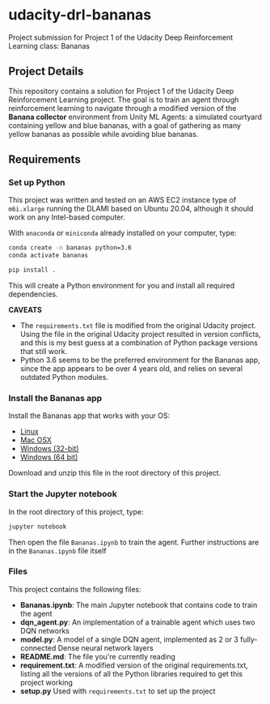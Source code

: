 # udacity-drl-bananas

Project submission for Project 1 of the Udacity Deep Reinforcement Learning class: Bananas

## Project Details

This repository contains a solution for Project 1 of the Udacity Deep Reinforcement Learning project. The goal is to train an agent through reinforcement learning to navigate through a modified version of the **Banana collector** environment from Unity ML Agents: a simulated courtyard containing yellow and blue bananas, with a goal of gathering as many yellow bananas as possible while avoiding blue bananas.

## Requirements

### Set up Python

This project was written and tested on an AWS EC2 instance type of `m6i.xlarge` running the DLAMI based on Ubuntu 20.04, although it should work on any Intel-based computer.

With `anaconda` or `miniconda` already installed on your computer, type:

```bash
conda create -n bananas python=3.6
conda activate bananas

pip install .
```

This will create a Python environment for you and install all required dependencies.

**CAVEATS**

* The `requirements.txt` file is modified from the original Udacity project. Using the file in the original Udacity project resulted in version conflicts, and this is my best guess at a combination of Python package versions that still work.
* Python 3.6 seems to be the preferred environment for the Bananas app, since the app appears to be over 4 years old, and relies on several outdated Python modules.

### Install the Bananas app

Install the Bananas app that works with your OS:

* [Linux](https://s3-us-west-1.amazonaws.com/udacity-drlnd/P1/Banana/Banana_Linux.zip)
* [Mac OSX](https://s3-us-west-1.amazonaws.com/udacity-drlnd/P1/Banana/Banana.app.zip)
* [Windows (32-bit)](https://s3-us-west-1.amazonaws.com/udacity-drlnd/P1/Banana/Banana_Windows_x86.zip)
* [Windows (64 bit)](https://s3-us-west-1.amazonaws.com/udacity-drlnd/P1/Banana/Banana_Windows_x86_64.zip)

Download and unzip this file in the root directory of this project.

### Start the Jupyter notebook

In the root directory of this project, type:

```bash
jupyter notebook
```

Then open the file `Bananas.ipynb` to train the agent. Further instructions are in the `Bananas.ipynb` file itself

### Files

This project contains the following files:

* **Bananas.ipynb**: The main Jupyter notebook that contains code to train the agent
* **dqn_agent.py**: An implementation of a trainable agent which uses two DQN networks
* **model.py**: A model of a single DQN agent, implemented as 2 or 3 fully-connected Dense neural network layers
* **README.md**: The file you're currently reading
* **requirement.txt**: A modified version of the original requirements.txt, listing all the versions of all the Python libraries required to get this project working
* **setup.py** Used with `requirements.txt` to set up the project


